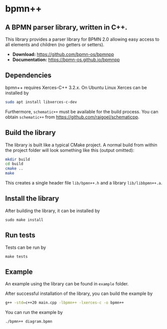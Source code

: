 # bpmn++

## A BPMN parser library, written in C++.

This library provides a parser library for BPMN 2.0 allowing easy access to all elements and children (no getters or setters).

- **Download:** https://github.com/bpmn-os/bpmnpp
- **Documentation:** https://bpmn-os.github.io/bpmnpp 

## Dependencies

bpmn++ requires Xerces-C++ 3.2.x. On Ubuntu Linux Xerces can be installed by
```sh
sudo apt install libxerces-c-dev
```

Furthermore, `schematic++` must be available for the build process. You can obtain `schematic++` from https://github.com/rajgoel/schematicpp.

## Build the library

The library is built like a typical CMake project. A normal build from within the project folder will look something like this (output omitted):

```sh
mkdir build
cd build
cmake ..
make
```

This creates a single header file `lib/bpmn++.h` and a library `lib/libbpmn++.a`.

## Install the library
After building the library, it can be installed by

```
sudo make install
```

## Run tests
Tests can be run by

```
make tests
```

## Example

An example using the library can be found in `example` folder.

After successful installation of the library, you can build the example by

```sh
g++ -std=c++20 main.cpp -lbpmn++ -lxerces-c -o bpmn++
```

You can run the example by
```sh
./bpmn++ diagram.bpmn
```
